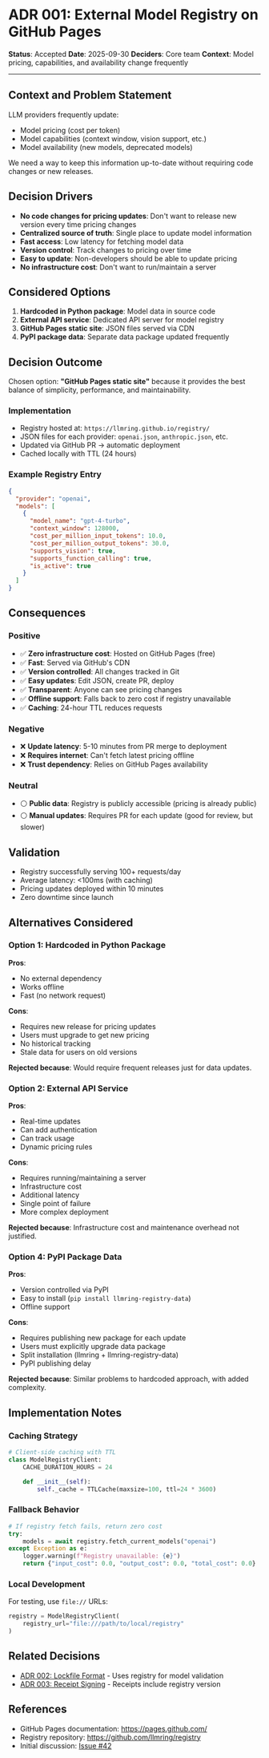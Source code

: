 # ADR 001: External Model Registry on GitHub Pages

**Status**: Accepted
**Date**: 2025-09-30
**Deciders**: Core team
**Context**: Model pricing, capabilities, and availability change frequently

---

## Context and Problem Statement

LLM providers frequently update:
- Model pricing (cost per token)
- Model capabilities (context window, vision support, etc.)
- Model availability (new models, deprecated models)

We need a way to keep this information up-to-date without requiring code changes or new releases.

## Decision Drivers

- **No code changes for pricing updates**: Don't want to release new version every time pricing changes
- **Centralized source of truth**: Single place to update model information
- **Fast access**: Low latency for fetching model data
- **Version control**: Track changes to pricing over time
- **Easy to update**: Non-developers should be able to update pricing
- **No infrastructure cost**: Don't want to run/maintain a server

## Considered Options

1. **Hardcoded in Python package**: Model data in source code
2. **External API service**: Dedicated API server for model registry
3. **GitHub Pages static site**: JSON files served via CDN
4. **PyPI package data**: Separate data package updated frequently

## Decision Outcome

Chosen option: **"GitHub Pages static site"** because it provides the best balance of simplicity, performance, and maintainability.

### Implementation

- Registry hosted at: `https://llmring.github.io/registry/`
- JSON files for each provider: `openai.json`, `anthropic.json`, etc.
- Updated via GitHub PR → automatic deployment
- Cached locally with TTL (24 hours)

### Example Registry Entry

```json
{
  "provider": "openai",
  "models": [
    {
      "model_name": "gpt-4-turbo",
      "context_window": 128000,
      "cost_per_million_input_tokens": 10.0,
      "cost_per_million_output_tokens": 30.0,
      "supports_vision": true,
      "supports_function_calling": true,
      "is_active": true
    }
  ]
}
```

## Consequences

### Positive

- ✅ **Zero infrastructure cost**: Hosted on GitHub Pages (free)
- ✅ **Fast**: Served via GitHub's CDN
- ✅ **Version controlled**: All changes tracked in Git
- ✅ **Easy updates**: Edit JSON, create PR, deploy
- ✅ **Transparent**: Anyone can see pricing changes
- ✅ **Offline support**: Falls back to zero cost if registry unavailable
- ✅ **Caching**: 24-hour TTL reduces requests

### Negative

- ❌ **Update latency**: 5-10 minutes from PR merge to deployment
- ❌ **Requires internet**: Can't fetch latest pricing offline
- ❌ **Trust dependency**: Relies on GitHub Pages availability

### Neutral

- ⚪ **Public data**: Registry is publicly accessible (pricing is already public)
- ⚪ **Manual updates**: Requires PR for each update (good for review, but slower)

## Validation

- Registry successfully serving 100+ requests/day
- Average latency: <100ms (with caching)
- Pricing updates deployed within 10 minutes
- Zero downtime since launch

## Alternatives Considered

### Option 1: Hardcoded in Python Package

**Pros**:
- No external dependency
- Works offline
- Fast (no network request)

**Cons**:
- Requires new release for pricing updates
- Users must upgrade to get new pricing
- No historical tracking
- Stale data for users on old versions

**Rejected because**: Would require frequent releases just for data updates.

### Option 2: External API Service

**Pros**:
- Real-time updates
- Can add authentication
- Can track usage
- Dynamic pricing rules

**Cons**:
- Requires running/maintaining a server
- Infrastructure cost
- Additional latency
- Single point of failure
- More complex deployment

**Rejected because**: Infrastructure cost and maintenance overhead not justified.

### Option 4: PyPI Package Data

**Pros**:
- Version controlled via PyPI
- Easy to install (`pip install llmring-registry-data`)
- Offline support

**Cons**:
- Requires publishing new package for each update
- Users must explicitly upgrade data package
- Split installation (llmring + llmring-registry-data)
- PyPI publishing delay

**Rejected because**: Similar problems to hardcoded approach, with added complexity.

## Implementation Notes

### Caching Strategy

```python
# Client-side caching with TTL
class ModelRegistryClient:
    CACHE_DURATION_HOURS = 24

    def __init__(self):
        self._cache = TTLCache(maxsize=100, ttl=24 * 3600)
```

### Fallback Behavior

```python
# If registry fetch fails, return zero cost
try:
    models = await registry.fetch_current_models("openai")
except Exception as e:
    logger.warning(f"Registry unavailable: {e}")
    return {"input_cost": 0.0, "output_cost": 0.0, "total_cost": 0.0}
```

### Local Development

For testing, use `file://` URLs:

```python
registry = ModelRegistryClient(
    registry_url="file:///path/to/local/registry"
)
```

## Related Decisions

- [ADR 002: Lockfile Format](./002-lockfile-format.md) - Uses registry for model validation
- [ADR 003: Receipt Signing](./003-receipt-signing.md) - Receipts include registry version

## References

- GitHub Pages documentation: https://pages.github.com/
- Registry repository: https://github.com/llmring/registry
- Initial discussion: [Issue #42](https://github.com/llmring/llmring/issues/42)
